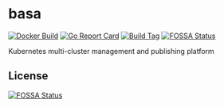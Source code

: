 # basa

[![Docker Build](https://github.com/kubeservice-stack/basa/actions/workflows/docker-image.yml/badge.svg)](https://github.com/kubeservice-stack/basa/actions/workflows/docker-image.yml)
[![Go Report Card](https://goreportcard.com/badge/github.com/kubeservice-stack/basa)](https://goreportcard.com/report/github.com/kubeservice-stack/basa)
[![Build Tag](https://img.shields.io/github/tag/kubeservice-stack/basa.svg)](https://github.com/kubeservice-stack/basa/releases)
[![FOSSA Status](https://app.fossa.com/api/projects/git%2Bgithub.com%2Fkubeservice-stack%2Fbasa.svg?type=shield)](https://app.fossa.com/projects/git%2Bgithub.com%2Fkubeservice-stack%2Fbasa?ref=badge_shield)

Kubernetes multi-cluster management and publishing platform


## License
[![FOSSA Status](https://app.fossa.com/api/projects/git%2Bgithub.com%2Fkubeservice-stack%2Fbasa.svg?type=large)](https://app.fossa.com/projects/git%2Bgithub.com%2Fkubeservice-stack%2Fbasa?ref=badge_large)